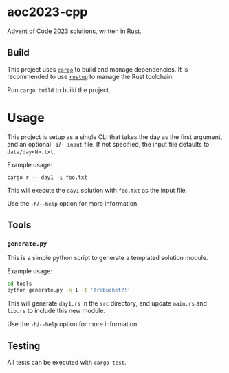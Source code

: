# aoc2023-cpp

Advent of Code 2023 solutions, written in Rust.

## Build

This project uses [`cargo`](https://github.com/rust-lang/cargo) to build and manage dependencies. It is recommended to use [`rustup`](https://www.rust-lang.org/learn/get-started) to manage the Rust toolchain.

Run `cargo build` to build the project.

# Usage

This project is setup as a single CLI that takes the day as the first argument, and an optional `-i`/`--input` file. If not specified, the input file defaults to `data/day<N>.txt`.

Example usage:

```
cargo r -- day1 -i foo.txt
```

This will execute the `day1` solution with `foo.txt` as the input file.

Use the `-h`/`--help` option for more information.

## Tools

### `generate.py`

This is a simple python script to generate a templated solution module.

Example usage:

```sh
cd tools
python generate.py -n 1 -t 'Trebuchet?!'
```

This will generate `day1.rs` in the `src` directory, and update `main.rs` and `lib.rs` to include this new module.

Use the `-h`/`--help` option for more information.

## Testing

All tests can be executed with `cargo test`.
